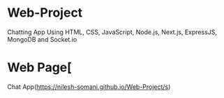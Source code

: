 # Web-Project
Chatting App Using HTML, CSS, JavaScript, Node.js, Next.js, ExpressJS, MongoDB and Socket.io
# Web Page[
Chat App(https://nilesh-somani.github.io/Web-Project/s)
